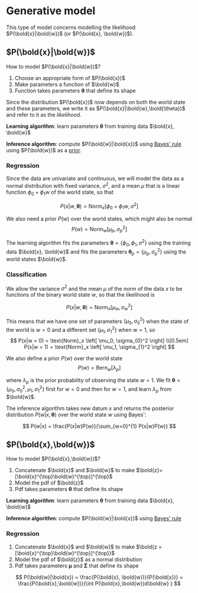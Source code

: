 # Generative model

This type of model concerns modelling the likelihood $P(\bold{x}|\bold{w})$ (or
$P(\bold{x}, \bold{w})$).

## $P(\bold{x}|\bold{w})$

How to model $P(\bold{x}|\bold{w})$?

1. Choose an appropriate form of $P(\bold{x})$
1. Make parameters a function of $\bold{w}$
1. Function takes parameters $\boldsymbol{\theta}$ that define its shape

Since the distribution $P(\bold{x})$ now depends on both the world state and
these parameters, we write it as $P(\bold{x}|\bold{w},\bold{\theta})$ and refer
to it as the _likelihood_.

**Learning algorithm**: learn parameters $\boldsymbol{\theta}$ from training data $\bold{x}, \bold{w}$

**Inference algorithm**: compute $P(\bold{w}|\bold{x})$ using [Bayes' rule](202210090920.md)
using $P(\bold{w})$ as a [prior](202210111029.md).

### Regression

Since the data are univariate and continuous, we will model the data as a normal
distribution with fixed variance, $\sigma^2$, and a mean $\mu$ that is a linear
function $\phi_0 + \phi_1 w$ of the world state, so that

$$
P(x|w, \boldsymbol{\theta}) = \text{Norm}_x\left[ \phi_0 + \phi_1w, \sigma^2 \right]
$$

We also need a prior $P(w)$ over the world states, which might also be normal
$$
P(w) = \text{Norm}_w\left[ \mu_p, \sigma_{p}^2 \right]
$$

The learning algorithm fits the parameters $\boldsymbol{\theta} = \left\{
\phi_0, \phi_1, \sigma^2 \right\}$ using the training data $\bold{x}, \bold{w}$
and fits the parameters $\boldsymbol{\theta}_p = \left\{ \mu_p, \sigma_{p}^2 \right\}$
using the world states $\bold{w}$.

### Classification

We allow the variance $\sigma^2$ and the mean $\mu$ of the norm of the data $x$
to be functions of the binary world state $w$, so that the likelihood is

$$
P(x|w, \boldsymbol{\theta}) = \text{Norm}_x\left[ \mu_w, \sigma_{w}^2 \right]
$$

This means that we have one set of parameters $\{\mu_0, \sigma_{0}^2\}$ when the
state of the world is $w = 0$ and a different set $\left\{ \mu_1, \sigma_{1}^2 \right\}$
when $w = 1$, so
$$
P(x|w = 0) = \text{Norm}_x \left[ \mu_0, \sigma_{0}^2 \right]  \\[0.5em]
P(x|w = 1) = \text{Norm}_x \left[ \mu_1, \sigma_{1}^2 \right]
$$

We also define a prior $P(w)$ over the world state
$$
P(w) = \text{Bern}_w\left[ \lambda_p \right]
$$

where $\lambda_p$ is the prior probability of observing the state $w = 1$. We
fit $\boldsymbol{\theta} = \left\{ \mu_0, \sigma_{0}^2, \mu_1, \sigma_{1}^2 \right\}$
first for $w = 0$ and then for $w = 1$, and learn $\lambda_p$ from $\bold{w}$.

The inference algorithm takes new datum $x$ and returns the posterior
distribution $P(w|x, \boldsymbol{\theta})$ over the world state $w$ using
Bayes':

$$
P(w|x) = \frac{P(x|w)P(w)}{\sum_{w=0}^{1} P(x|w)P(w)}
$$

## $P(\bold{x},\bold{w})$

How to model $P(\bold{x},\bold{w})$?
1. Concatenate $\bold{x}$ and $\bold{w}$ to make $\bold{z}=[\bold{x}^{\top}\bold{w}^{\top}]^{\top}$
1. Model the pdf of $\bold{z}$
1. Pdf takes parameters $\boldsymbol{\theta}$ that define its shape

**Learning algorithm**: learn parameters $\boldsymbol{\theta}$ from training data $\bold{x}, \bold{w}$

**Inference algorithm**: compute $P(\bold{w}|\bold{x})$ using [Bayes' rule](202210090920.md)

### Regression

1. Concatenate $\bold{x}$ and $\bold{w}$ to make $\bold{z = [\bold{x}^{\top}\bold{w}^{\top}]^{\top}}$
2. Model the pdf of $\bold{z}$ as a normal distribution
3. Pdf takes parameters $\boldsymbol{\mu}$ and $\boldsymbol{\Sigma}$ that define
   its shape

$$
P(\bold{w}|\bold{x}) = \frac{P(\bold{x}, \bold{w})}{P(\bold{x})} =
\frac{P(\bold{x},\bold{w})}{\int P(\bold{x},\bold{w})d\bold{w}  }
$$

